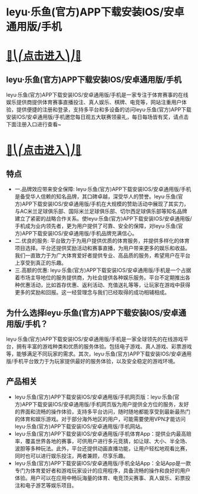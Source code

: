 # leyu·乐鱼(官方)APP下载安装IOS/安卓通用版/手机

# [🍉⎝⎛点击进入⎞⎠🍉](https://kkdd668.cn)
## leyu·乐鱼(官方)APP下载安装IOS/安卓通用版/手机
leyu·乐鱼(官方)APP下载安装IOS/安卓通用版/手机是一家专注于体育赛事的在线娱乐提供商提供体育赛事直播投注、真人娱乐、棋牌、电竞等，网站注重用户体验，提供便捷的注册和登录，支持多平台和多设备的访问leyu·乐鱼(官方)APP下载安装IOS/安卓通用版/手机邀您每日观五大联赛领豪礼，每日每场皆有奖，请点击下面注册入口进行查看~
# [🍉⎝⎛点击进入⎞⎠🍉](https://kkdd668.cn)

## 特点
- 一.品牌效应带来安全保障: leyu·乐鱼(官方)APP下载安装IOS/安卓通用版/手机是备受华人信赖的知名品牌，其口碑卓越，深受华人的赞誉。leyu·乐鱼(官方)APP下载安装IOS/安卓通用版/手机在大规模的赞助活动中展现了其实力，与AC米兰足球俱乐部、国际米兰足球俱乐部、切尔西足球俱乐部等知名品牌建立了紧密的战略合作关系。使leyu·乐鱼(官方)APP下载安装IOS/安卓通用版/手机成为业内领先者，更为用户提供了可靠、安全的保障，对leyu·乐鱼(官方)APP下载安装IOS/安卓通用版/手机品牌充满信心。
- 二.优良的服务: 平台致力于为用户提供优质的体育服务，并提供多样化的体育项目选择。平台还提供奖励活动和赛事直播，为用户带来更多的娱乐和收益。我们一直致力于为广大体育爱好者提供专业、高品质的服务，希望用户在平台上享受到真正的乐趣。
- 三.高额的优惠: leyu·乐鱼(官方)APP下载安装IOS/安卓通用版/手机是一个占据着市场主导地位的服务提供商，为社会提供各种娱乐服务。平台不定期推出各种优惠活动，比如首存优惠、返利活动、充值送礼等等，让玩家在游戏中获得更多的奖励和回报。这一经营理念与我们已经取得的成功相辅相成。

## 为什么选择leyu·乐鱼(官方)APP下载安装IOS/安卓通用版/手机？
leyu·乐鱼(官方)APP下载安装IOS/安卓通用版/手机是一家全球领先的在线游戏平台，拥有丰富的游戏种类和优质的服务体验。包括电子游戏、真人游戏、彩票游戏等，能够满足不同玩家的需求。其次，leyu·乐鱼(官方)APP下载安装IOS/安卓通用版/手机平台致力于为玩家提供最好的服务体验，以及安全稳定的游戏环境。
## 产品相关
- leyu·乐鱼(官方)APP下载安装IOS/安卓通用版/手机网页版：leyu·乐鱼(官方)APP下载安装IOS/安卓通用版/手机网页版为用户提供全方位的服务，友好的界面和流畅的操作体验，支持多平台访问，随时随地都能享受到最新最热门的体育和娱乐游戏。对于部分海外地区的用户，可能需要使用VPN才能访问leyu·乐鱼(官方)APP下载安装IOS/安卓通用版/手机网站。
- leyu·乐鱼(官方)APP下载安装IOS/安卓通用版/手机体育App：提供业内最高赔率，覆盖世界各地的赛事，可供用户进行多元竞猜，如让球、大小、半全场、波胆等多种玩法。此外，平台还提供动画直播功能，让用户轻松地观看比赛，同时也可以进行娱乐投注，两者兼顾，尽享乐趣。
- leyu·乐鱼(官方)APP下载安装IOS/安卓通用版/手机全站App：全站App是一款专门为体育爱好者和游戏玩家设计的应用程序，具备流畅的操作和良好的用户体验。用户可以在应用中畅玩海量的体育、电竞顶尖赛事、真人娱乐、彩票投注和电子游艺等娱乐项目。
